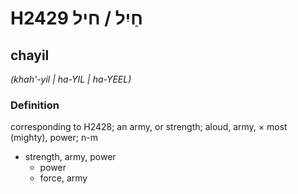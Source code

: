 # H2429 חַיִל / חיל

## chayil

_(khah'-yil | ha-YIL | ha-YEEL)_

### Definition

corresponding to H2428; an army, or strength; aloud, army, × most (mighty), power; n-m

- strength, army, power
  - power
  - force, army
